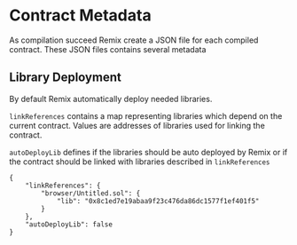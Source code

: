 Contract Metadata
=================

As compilation succeed Remix create a JSON file for each compiled contract.
These JSON files contains several metadata

Library Deployment
------------------

By default Remix automatically deploy needed libraries.

`linkReferences` contains a map representing libraries which depend on the current contract. 
Values are addresses of libraries used for linking the contract.

`autoDeployLib` defines if the libraries should be auto deployed by Remix or if the contract should be linked with libraries described in `linkReferences`

```
{
	"linkReferences": {
		"browser/Untitled.sol": {
			"lib": "0x8c1ed7e19abaa9f23c476da86dc1577f1ef401f5"
		}
	},
	"autoDeployLib": false
}
```
